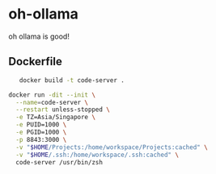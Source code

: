 # oh-ollama
oh ollama is good!

## Dockerfile
```bash
   docker build -t code-server .
```
```bash
docker run -dit --init \
  --name=code-server \
  --restart unless-stopped \
  -e TZ=Asia/Singapore \
  -e PUID=1000 \
  -e PGID=1000 \
  -p 8843:3000 \
  -v "$HOME/Projects:/home/workspace/Projects:cached" \
  -v "$HOME/.ssh:/home/workspace/.ssh:cached" \
  code-server /usr/bin/zsh
```
